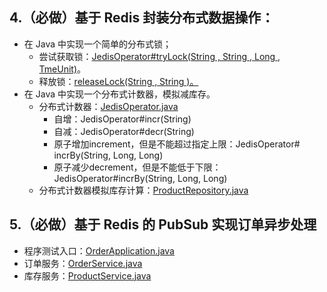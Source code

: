 ## 4.（必做）基于 Redis 封装分布式数据操作：

- 在 Java 中实现一个简单的分布式锁；
  - 尝试获取锁：[JedisOperator#tryLock(String , String , Long , TmeUnit)](https://github.com/cocoZwwang/JAVA-000/blob/main/Week_11/homework/redis-operator/redis-operator-core/src/main/java/pers/cocoadel/learning/redis/core/JedisOperator.java)。
  - 释放锁：[releaseLock(String , String )。](https://github.com/cocoZwwang/JAVA-000/blob/main/Week_11/homework/redis-operator/redis-operator-core/src/main/java/pers/cocoadel/learning/redis/core/JedisOperator.java)
- 在 Java 中实现一个分布式计数器，模拟减库存。
  - 分布式计数器：[JedisOperator.java](https://github.com/cocoZwwang/JAVA-000/blob/main/Week_11/homework/redis-operator/redis-operator-core/src/main/java/pers/cocoadel/learning/redis/core/JedisOperator.java)
    - 自增：JedisOperator#incr(String)
    - 自减：JedisOperator#decr(String)
    - 原子增加increment，但是不能超过指定上限：JedisOperator# incrBy(String, Long, Long)
    - 原子减少decrement，但是不能低于下限：JedisOperator#incrBy(String, Long, Long)
  - 分布式计数器模拟库存计算：[ProductRepository.java](https://github.com/cocoZwwang/JAVA-000/blob/main/Week_11/homework/order-demo/src/main/java/per/cocoadel/learning/demo/product/ProductRepository.java)

## 5.（必做）基于 Redis 的 PubSub 实现订单异步处理

- 程序测试入口：[OrderApplication.java](https://github.com/cocoZwwang/JAVA-000/blob/main/Week_11/homework/order-demo/src/main/java/per/cocoadel/learning/demo/OrderApplication.java)
- 订单服务：[OrderService.java](https://github.com/cocoZwwang/JAVA-000/blob/main/Week_11/homework/order-demo/src/main/java/per/cocoadel/learning/demo/order/OrderService.java)
- 库存服务：[ProductService.java](https://github.com/cocoZwwang/JAVA-000/blob/main/Week_11/homework/order-demo/src/main/java/per/cocoadel/learning/demo/product/ProductService.java)